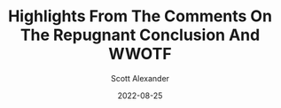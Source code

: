 ---
layout: podcast
title: "Highlights From The Comments On The Repugnant Conclusion And WWOTF"
author: Scott Alexander
description: https://astralcodexten.substack.com/p/highlights-from-the-comments-on-the-909
date: 2022-08-25
length: 8046390
duration: 2011
guid: highlights-from-the-comments-on-the-909
---